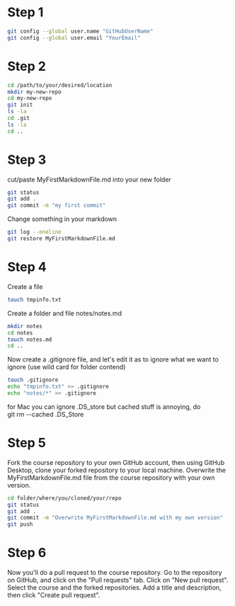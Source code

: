 # Step 1

```bash
git config --global user.name "GitHubUserName"   
git config --global user.email "YourEmail"
```

# Step 2

```bash
cd /path/to/your/desired/location
mkdir my-new-repo
cd my-new-repo
git init
ls -la
cd .git
ls -la
cd ..
```

# Step 3

cut/paste MyFirstMarkdownFile.md into your new folder

```bash
git status
git add .
git commit -m "my first commit"
```
Change something in your markdown
```bash
git log --oneline
git restore MyFirstMarkdownFile.md
```

# Step 4

Create a file 
```bash
touch tmpinfo.txt
```

Create a folder and file notes/notes.md
```bash
mkdir notes
cd notes
touch notes.md
cd ..
```

Now create a .gitignore file, and let's edit it as to ignore what we want to ignore (use wild card for folder contend)
```bash
touch .gitignore
echo "tmpinfo.txt" >> .gitignore
echo "notes/*" >> .gitignore
```

for Mac you can ignore .DS_store but cached stuff is annoying, do  
git rm --cached .DS_Store

# Step 5

Fork the course repository to your own GitHub account, then using GitHub Desktop, clone your forked repository to your local machine.
Overwrite the MyFirstMarkdownFile.md file from the course repository with your own version.

```bash
cd folder/where/you/cloned/your/repo
git status
git add .
git commit -m "Overwrite MyFirstMarkdownFile.md with my own version"
git push 
```

# Step 6

Now you'll do a pull request to the course repository.
Go to the repository on GitHub, and click on the "Pull requests" tab. Click on "New pull request". Select the course and the forked repositories. Add a title and description, then click "Create pull request".
